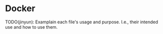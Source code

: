 # Docker

TODO(jinyun): Examplain each file's usage and purpose.
I.e., their intended use and how to use them.
